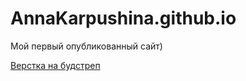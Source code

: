 

# AnnaKarpushina.github.io
Мой первый опубликованный сайт)

[Верстка на будстреп](https://annakarpushina.github.io/Верстка%20будстреп/ "Мой готовый сайт")

